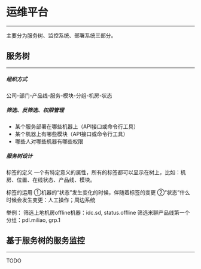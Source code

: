 # 运维平台
---
主要分为服务树、监控系统、部署系统三部分。

## 服务树
---

##### 组织方式
公司-部门-产品线-服务-模块-分组-机房-状态

##### 筛选、反筛选、权限管理
* 某个服务部署在哪些机器上（API接口或命令行工具）
* 某个机器上有哪些模块（API接口或命令行工具）
* 哪些人对哪些机器有哪些权限

##### 服务树设计

标签的定义
一个有特定意义的属性，所有的标签都可以显示在树上，比如：机房、位置、在线状态、产品线、模块。

标签的运用
①机器的“状态”发生变化的时候，伴随着标签的变更
②“状态”什么时候会发生变更：人工操作；周边系统

举例：
筛选上地机房offline机器：idc.sd, status.offline
筛选米聊产品线第一个分组：pdl.miliao, grp.1

## 基于服务树的服务监控
---

TODO


